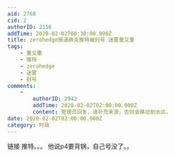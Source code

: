 ```yaml
---
aid: 2768
cid: 2
authorID: 2156
addTime: 2020-02-02T00:30:00.000Z
title: zerohedge报道肺炎推特被封号 迷雾重又重
tags:
    - 重又重
    - 推特
    - zerohedge
    - 迷雾
    - 封号
comments:
    -
        authorID: 2942
        addTime: 2020-02-02T02:00:00.000Z
        content: 管理员回复，请补充来源，否则会移动到水区。
date: 2020-02-02T02:00:00.000Z
category: 时政
---
```


链接 推特。。。 他说p4要背锅，自己号没了。。
